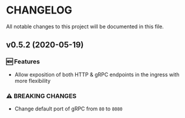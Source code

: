 # CHANGELOG

All notable changes to this project will be documented in this file.

## v0.5.2 (2020-05-19)

### 🆕 Features
* Allow exposition of both HTTP & gRPC endpoints in the ingress with more flexibility

### ⚠ BREAKING CHANGES
* Change default port of gRPC from `80` to `8080`
